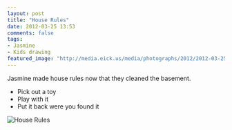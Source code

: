 ```yaml
---
layout: post
title: "House Rules"
date: 2012-03-25 13:53
comments: false
tags: 
- Jasmine
- Kids drawing
featured_image: "http://media.eick.us/media/photographs/2012/2012-03-25/Random-3.jpg"
---
```

Jasmine made house rules now that they cleaned the basement.

* Pick out a toy
* Play with it
* Put it back were you found it




![House Rules](http://media.eick.us/media/photographs/2012/2012-03-25/Random-3.jpg)

